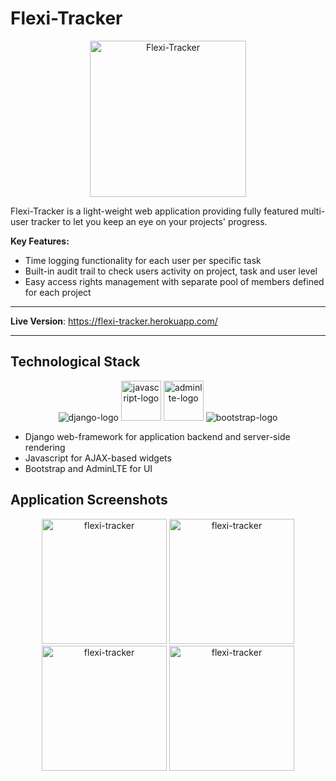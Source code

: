 # Flexi-Tracker

<p align="center">
  <a href="https://bs-free-job-search.herokuapp.com"><img src="https://i.imgur.com/1XIHQdo.png" alt="Flexi-Tracker" width="250" height="250"></a>
</p>

Flexi-Tracker is a light-weight web application providing fully featured multi-user tracker to let you keep an eye on your projects' progress.

**Key Features:**
- Time logging functionality for each user per specific task
- Built-in audit trail to check users activity on project, task and user level
- Easy access rights management with separate pool of members defined for each project

---

**Live Version**: <a href="https://flexi-tracker.herokuapp.com/" target="_blank">https://flexi-tracker.herokuapp.com/</a>

---

## Technological Stack

<p align="center">
  <img src="https://www.vectorlogo.zone/logos/djangoproject/djangoproject-icon.svg" alt="django-logo">
  <img src="https://upload.wikimedia.org/wikipedia/commons/9/99/Unofficial_JavaScript_logo_2.svg" alt="javascript-logo" width="64" height="64">
  <img src="https://adminlte.io/themes/v3/dist/img/AdminLTELogo.png" alt="adminlte-logo" width="64" height="64">
  <img src="https://www.vectorlogo.zone/logos/getbootstrap/getbootstrap-icon.svg" alt="bootstrap-logo">
</p>

- Django web-framework for application backend and server-side rendering
- Javascript for AJAX-based widgets
- Bootstrap and AdminLTE for UI

## Application Screenshots
<p align="center">
  <img src="https://i.imgur.com/FRxJDpV.png" alt="flexi-tracker" width="200">
  <img src="https://i.imgur.com/Qn4ygAW.png" alt="flexi-tracker" width="200">
  <img src="https://i.imgur.com/SDhLXLn.png" alt="flexi-tracker" width="200">
  <img src="https://i.imgur.com/kQ6gfkb.png" alt="flexi-tracker" width="200">
</p>
